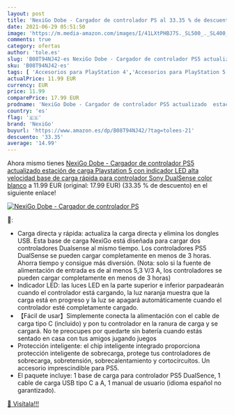 ```yaml
---
layout: post
title: 'NexiGo Dobe - Cargador de controlador PS al 33.35 % de descuento'
date: 2021-06-29 05:51:50
image: 'https://m.media-amazon.com/images/I/41LXtPHBJ7S._SL500_._SL400_.jpg'
comments: true
category: ofertas
author: 'tole.es'
slug: 'B08T94NJ42-es NexiGo Dobe - Cargador de controlador PS5 actualizado...'
sku: 'B08T94NJ42-es'
tags: [ 'Accesorios para PlayStation 4','Accesorios para PlayStation 5','Baterías y cargadores para PlayStation 4','Baterías y cargadores para PlayStation 5','Cargadores para PlayStation 4','Cargadores para PlayStation 5','Electrónica','Hardware y juegos para PlayStation 4','Hardware y juegos para PlayStation 5','Videojuegos','nexigo','playstation','ps5', ]
actualPrice: 11.99 EUR
currency: EUR
price: 11.99
comparePrice: 17.99 EUR
prodname: 'NexiGo Dobe - Cargador de controlador PS5 actualizado  estación de carga Playstation 5 con indicador LED  alta velocidad  base de carga rápida para controlador Sony DualSense  color blanco'
country: 'es'
flag: '🇪🇸'
brand: 'NexiGo'
buyurl: 'https://www.amazon.es/dp/B08T94NJ42/?tag=tolees-21'
descuento: '33.35'
average: '14.99'
---
```


Ahora mismo tienes [NexiGo Dobe - Cargador de controlador PS5 actualizado  estación de carga Playstation 5 con indicador LED  alta velocidad  base de carga rápida para controlador Sony DualSense  color blanco](https://www.amazon.es/dp/B08T94NJ42/?tag=tolees-21) a 11.99 EUR (original: 17.99 EUR) (33.35 %  de descuento) en el siguiente enlace!

[![NexiGo Dobe - Cargador de controlador PS](https://m.media-amazon.com/images/I/41LXtPHBJ7S._SL500_._SL400_.jpg)](https://www.amazon.es/dp/B08T94NJ42/?tag=tolees-21)

🔎:

- Carga directa y rápida: actualiza la carga directa y elimina los dongles USB. Esta base de carga NexiGo está diseñada para cargar dos controladores Dualsense al mismo tiempo. Los controladores PS5 DualSense se pueden cargar completamente en menos de 3 horas. Ahorra tiempo y consigue más diversión. (Nota: solo si la fuente de alimentación de entrada es de al menos 5,3 V/3 A, los controladores se pueden cargar completamente en menos de 3 horas)
- Indicador LED: las luces LED en la parte superior e inferior parpadearán cuando el controlador está cargando, la luz naranja muestra que la carga está en progreso y la luz se apagará automáticamente cuando el controlador esté completamente cargado.
- 【Fácil de usar】Simplemente conecta la alimentación con el cable de carga tipo C (incluido) y pon tu controlador en la ranura de carga y se cargará. No te preocupes por quedarte sin batería cuando estás sentado en casa con tus amigos jugando juegos
- Protección inteligente: el chip inteligente integrado proporciona protección inteligente de sobrecarga, protege tus controladores de sobrecarga, sobretensión, sobrecalentamiento y cortocircuitos. Un accesorio imprescindible para PS5.
- El paquete incluye: 1 base de carga para controlador PS5 DualSence, 1 cable de carga USB tipo C a A, 1 manual de usuario (idioma español no garantizado).

[🛒 Visítala!!!](https://www.amazon.es/dp/B08T94NJ42/?tag=tolees-21)
